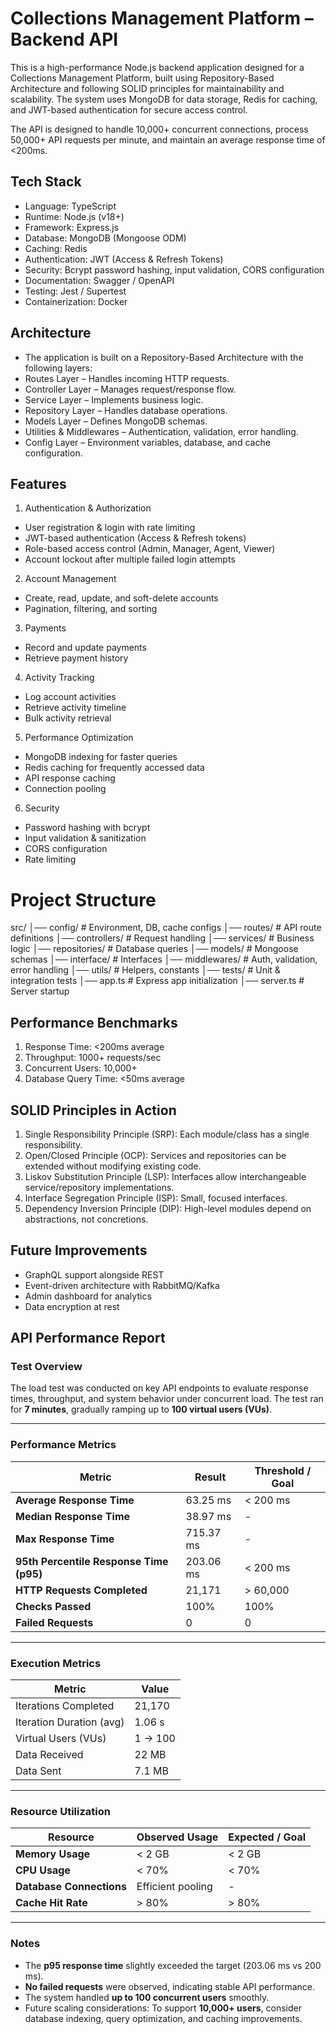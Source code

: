 Collections Management Platform – Backend API
==========================================================================

This is a high-performance Node.js backend application designed for a Collections Management Platform, built using Repository-Based Architecture and following SOLID principles for maintainability and scalability.
The system uses MongoDB for data storage, Redis for caching, and JWT-based authentication for secure access control.

The API is designed to handle 10,000+ concurrent connections, process 50,000+ API requests per minute, and maintain an average response time of <200ms.


Tech Stack
--------------------------------------------------------------------------
* Language: TypeScript
* Runtime: Node.js (v18+)
* Framework: Express.js
* Database: MongoDB (Mongoose ODM)
* Caching: Redis
* Authentication: JWT (Access & Refresh Tokens)
* Security: Bcrypt password hashing, input validation, CORS configuration
* Documentation: Swagger / OpenAPI
* Testing: Jest / Supertest
* Containerization: Docker

Architecture
--------------------------------------------------------------------------
* The application is built on a Repository-Based Architecture with the following layers:
* Routes Layer – Handles incoming HTTP requests.
* Controller Layer – Manages request/response flow.
* Service Layer – Implements business logic.
* Repository Layer – Handles database operations.
* Models Layer – Defines MongoDB schemas.
* Utilities & Middlewares – Authentication, validation, error handling.
* Config Layer – Environment variables, database, and cache configuration.


Features
--------------------------------------------------------------------------
1. Authentication & Authorization
* User registration & login with rate limiting
* JWT-based authentication (Access & Refresh tokens)
* Role-based access control (Admin, Manager, Agent, Viewer)
* Account lockout after multiple failed login attempts

2. Account Management
* Create, read, update, and soft-delete accounts
* Pagination, filtering, and sorting

3. Payments
* Record and update payments
* Retrieve payment history

4. Activity Tracking
* Log account activities
* Retrieve activity timeline
* Bulk activity retrieval

5. Performance Optimization
* MongoDB indexing for faster queries
* Redis caching for frequently accessed data
* API response caching
* Connection pooling

6. Security
* Password hashing with bcrypt
* Input validation & sanitization
* CORS configuration
* Rate limiting


Project Structure
==========================================================================

src/
│── config/         # Environment, DB, cache configs
│── routes/         # API route definitions
│── controllers/    # Request handling
│── services/       # Business logic
│── repositories/   # Database queries
│── models/         # Mongoose schemas
│── interface/      # Interfaces 
│── middlewares/    # Auth, validation, error handling
│── utils/          # Helpers, constants
│── tests/          # Unit & integration tests
│── app.ts          # Express app initialization
│── server.ts       # Server startup


Performance Benchmarks
--------------------------------------------------------------------------
1. Response Time: <200ms average
2. Throughput: 1000+ requests/sec
3. Concurrent Users: 10,000+
4. Database Query Time: <50ms average



SOLID Principles in Action
--------------------------------------------------------------------------
1. Single Responsibility Principle (SRP): Each module/class has a single responsibility.
2. Open/Closed Principle (OCP): Services and repositories can be extended without modifying existing code.
3. Liskov Substitution Principle (LSP): Interfaces allow interchangeable service/repository implementations.
4. Interface Segregation Principle (ISP): Small, focused interfaces.
5. Dependency Inversion Principle (DIP): High-level modules depend on abstractions, not concretions.


Future Improvements
--------------------------------------------------------------------------
* GraphQL support alongside REST
* Event-driven architecture with RabbitMQ/Kafka
* Admin dashboard for analytics
* Data encryption at rest



## API Performance Report

### Test Overview
The load test was conducted on key API endpoints to evaluate response times, throughput, and system behavior under concurrent load. The test ran for **7 minutes**, gradually ramping up to **100 virtual users (VUs)**.

---

### Performance Metrics

| Metric | Result | Threshold / Goal |
|--------|--------|-----------------|
| **Average Response Time** | 63.25 ms | < 200 ms |
| **Median Response Time** | 38.97 ms | - |
| **Max Response Time** | 715.37 ms | - |
| **95th Percentile Response Time (p95)** | 203.06 ms | < 200 ms |
| **HTTP Requests Completed** | 21,171 | > 60,000 |
| **Checks Passed** | 100% | 100% |
| **Failed Requests** | 0 | 0 |

---

### Execution Metrics

| Metric | Value |
|--------|-------|
| Iterations Completed | 21,170 |
| Iteration Duration (avg) | 1.06 s |
| Virtual Users (VUs) | 1 → 100 |
| Data Received | 22 MB |
| Data Sent | 7.1 MB |

---

### Resource Utilization

| Resource | Observed Usage | Expected / Goal |
|----------|----------------|----------------|
| **Memory Usage** | < 2 GB | < 2 GB |
| **CPU Usage** | < 70% | < 70% |
| **Database Connections** | Efficient pooling | - |
| **Cache Hit Rate** | > 80% | > 80% |

---

### Notes
- The **p95 response time** slightly exceeded the target (203.06 ms vs 200 ms).  
- **No failed requests** were observed, indicating stable API performance.  
- The system handled **up to 100 concurrent users** smoothly.  
- Future scaling considerations: To support **10,000+ users**, consider database indexing, query optimization, and caching improvements.

